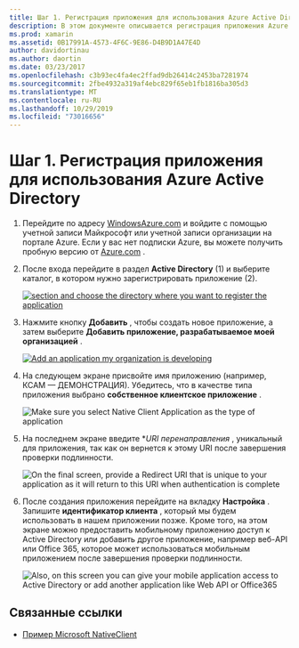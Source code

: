 ```yaml
---
title: Шаг 1. Регистрация приложения для использования Azure Active Directory
description: В этом документе описывается регистрация приложения Azure с Azure Active Directory для безопасного доступа мобильных клиентов.
ms.prod: xamarin
ms.assetid: 0B17991A-4573-4F6C-9E86-D4B9D1A47E4D
author: davidortinau
ms.author: daortin
ms.date: 03/23/2017
ms.openlocfilehash: c3b93ec4fa4ec2ffad9db26414c2453ba7281974
ms.sourcegitcommit: 2fbe4932a319af4ebc829f65eb1fb1816ba305d3
ms.translationtype: MT
ms.contentlocale: ru-RU
ms.lasthandoff: 10/29/2019
ms.locfileid: "73016656"
---
```

# <a name="step-1-register-an-app-to-use-azure-active-directory"></a>Шаг 1. Регистрация приложения для использования Azure Active Directory

1. Перейдите по адресу [WindowsAzure.com](https://manage.windowsazure.com) и войдите с помощью учетной записи Майкрософт или учетной записи организации на портале Azure. Если у вас нет подписки Azure, вы можете получить пробную версию от [Azure.com](https://www.azure.com) .

2. После входа перейдите в раздел **Active Directory** (1) и выберите каталог, в котором нужно зарегистрировать приложение (2).

   [![](register-images/01.-active-directory-in-azure-portal-sml.jpg "section and choose the directory where you want to register the application")](register-images/01.-active-directory-in-azure-portal.jpg#lightbox)

3. Нажмите кнопку **Добавить** , чтобы создать новое приложение, а затем выберите **Добавить приложение, разрабатываемое моей организацией** .

   [![](register-images/02.-add-new-application-sml.jpg "Add an application my organization is developing")](register-images/02.-add-new-application.jpg#lightbox)

4. На следующем экране присвойте имя приложению (например, КСАМ — ДЕМОНСТРАЦИЯ).
   Убедитесь, что в качестве типа приложения выбрано **собственное клиентское приложение** .

   ![](register-images/03.-app-name.jpg "Make sure you select Native Client Application as the type of application")

5. На последнем экране введите **URI перенаправления* , уникальный для приложения, так как он вернется к этому URI после завершения проверки подлинности.

   ![](register-images/04.-app-redirect.jpg "On the final screen, provide a Redirect URI that is unique to your application as it will return to this URI when   authentication is complete")

6. После создания приложения перейдите на вкладку **Настройка** . Запишите **идентификатор клиента** , который мы будем использовать в нашем приложении позже. Кроме того, на этом экране можно предоставить мобильному приложению доступ к Active Directory или добавить другое приложение, например веб-API или Office 365, которое может использоваться мобильным приложением после завершения проверки подлинности.

   ![](register-images/05.-configure.jpg "Also, on this screen you can give your mobile application access to Active Directory or add another application like Web API or Office365")

## <a name="related-links"></a>Связанные ссылки

- [Пример Microsoft NativeClient](https://github.com/AzureADSamples/NativeClient-MultiTarget-DotNet)
